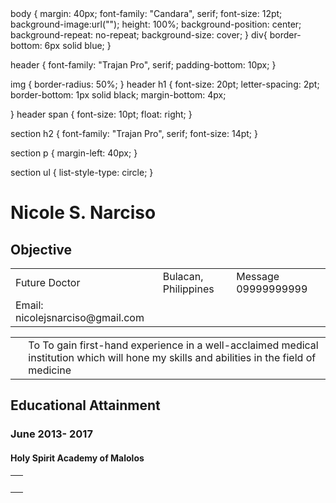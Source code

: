 <HTML> 
<HEAD> 
</HEAD>
body {
    margin: 40px;
    font-family: "Candara", serif;
    font-size: 12pt;
    background-image:url("");
    height: 100%;
    background-position: center;
    background-repeat: no-repeat;
    background-size: cover;
}
div{
    border-bottom: 6px solid blue;
}

header {
    font-family: "Trajan Pro", serif;
    padding-bottom: 10px;
}

img {
    border-radius: 50%;
}
header h1 {
    font-size: 20pt;
    letter-spacing: 2pt;
    border-bottom: 1px solid black;
    margin-bottom: 4px;

}
header span {
    font-size: 10pt;
    float: right;
}

section h2 {
    font-family: "Trajan Pro", serif;
    font-size: 14pt;
}


section p {
    margin-left: 40px;
}


section ul {
    list-style-type: circle;
} 
<H1>Nicole S. Narciso</H1> 
<TABLE WIDTH=”100%”> 
<TF><TD ALIGN=”left”>Future Doctor</TD> 
<TF><TD ALIGN=”left”>Bulacan, Philippines</TD> 
<TD ALIGN=”right”>Message 09999999999</TD></TR> 
</TD></TR> 
<TD ALIGN=”right”>Email: nicolejsnarciso@gmail.com</TD></TR> 
<H2>Objective</H2> 
<TABLE><TR><TD>&nbsp;</TD> 
<TD>To To gain first-hand experience in a well-acclaimed medical institution which will hone my skills and abilities in the field of medicine</TD></TR></TABLE> 
<H2>Educational Attainment</H2> 
<H3>June 2013- 2017</H3> 
<H4>Holy Spirit Academy of Malolos</H4>
<TABLE><TR><TD>&nbsp;</TD>  

</HTML>
